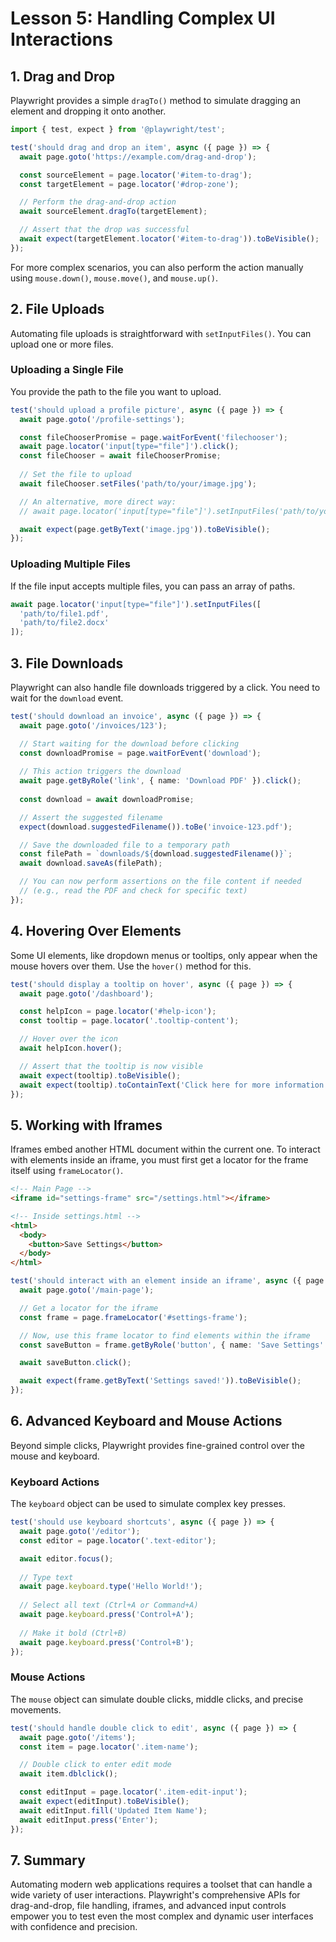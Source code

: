 # Lesson 5: Handling Complex UI Interactions

## 1. Drag and Drop

Playwright provides a simple `dragTo()` method to simulate dragging an element and dropping it onto another.

```typescript
import { test, expect } from '@playwright/test';

test('should drag and drop an item', async ({ page }) => {
  await page.goto('https://example.com/drag-and-drop');

  const sourceElement = page.locator('#item-to-drag');
  const targetElement = page.locator('#drop-zone');

  // Perform the drag-and-drop action
  await sourceElement.dragTo(targetElement);

  // Assert that the drop was successful
  await expect(targetElement.locator('#item-to-drag')).toBeVisible();
});
```
For more complex scenarios, you can also perform the action manually using `mouse.down()`, `mouse.move()`, and `mouse.up()`.

## 2. File Uploads

Automating file uploads is straightforward with `setInputFiles()`. You can upload one or more files.

### Uploading a Single File
You provide the path to the file you want to upload.

```typescript
test('should upload a profile picture', async ({ page }) => {
  await page.goto('/profile-settings');

  const fileChooserPromise = page.waitForEvent('filechooser');
  await page.locator('input[type="file"]').click();
  const fileChooser = await fileChooserPromise;
  
  // Set the file to upload
  await fileChooser.setFiles('path/to/your/image.jpg');

  // An alternative, more direct way:
  // await page.locator('input[type="file"]').setInputFiles('path/to/your/image.jpg');

  await expect(page.getByText('image.jpg')).toBeVisible();
});
```

### Uploading Multiple Files
If the file input accepts multiple files, you can pass an array of paths.

```typescript
await page.locator('input[type="file"]').setInputFiles([
  'path/to/file1.pdf',
  'path/to/file2.docx'
]);
```

## 3. File Downloads

Playwright can also handle file downloads triggered by a click. You need to wait for the `download` event.

```typescript
test('should download an invoice', async ({ page }) => {
  await page.goto('/invoices/123');

  // Start waiting for the download before clicking
  const downloadPromise = page.waitForEvent('download');
  
  // This action triggers the download
  await page.getByRole('link', { name: 'Download PDF' }).click();
  
  const download = await downloadPromise;

  // Assert the suggested filename
  expect(download.suggestedFilename()).toBe('invoice-123.pdf');

  // Save the downloaded file to a temporary path
  const filePath = `downloads/${download.suggestedFilename()}`;
  await download.saveAs(filePath);

  // You can now perform assertions on the file content if needed
  // (e.g., read the PDF and check for specific text)
});
```

## 4. Hovering Over Elements

Some UI elements, like dropdown menus or tooltips, only appear when the mouse hovers over them. Use the `hover()` method for this.

```typescript
test('should display a tooltip on hover', async ({ page }) => {
  await page.goto('/dashboard');

  const helpIcon = page.locator('#help-icon');
  const tooltip = page.locator('.tooltip-content');

  // Hover over the icon
  await helpIcon.hover();

  // Assert that the tooltip is now visible
  await expect(tooltip).toBeVisible();
  await expect(tooltip).toContainText('Click here for more information');
});
```

## 5. Working with Iframes

Iframes embed another HTML document within the current one. To interact with elements inside an iframe, you must first get a locator for the frame itself using `frameLocator()`.

```html
<!-- Main Page -->
<iframe id="settings-frame" src="/settings.html"></iframe>

<!-- Inside settings.html -->
<html>
  <body>
    <button>Save Settings</button>
  </body>
</html>
```

```typescript
test('should interact with an element inside an iframe', async ({ page }) => {
  await page.goto('/main-page');

  // Get a locator for the iframe
  const frame = page.frameLocator('#settings-frame');

  // Now, use this frame locator to find elements within the iframe
  const saveButton = frame.getByRole('button', { name: 'Save Settings' });

  await saveButton.click();

  await expect(frame.getByText('Settings saved!')).toBeVisible();
});
```

## 6. Advanced Keyboard and Mouse Actions

Beyond simple clicks, Playwright provides fine-grained control over the mouse and keyboard.

### Keyboard Actions
The `keyboard` object can be used to simulate complex key presses.

```typescript
test('should use keyboard shortcuts', async ({ page }) => {
  await page.goto('/editor');
  const editor = page.locator('.text-editor');

  await editor.focus();
  
  // Type text
  await page.keyboard.type('Hello World!');
  
  // Select all text (Ctrl+A or Command+A)
  await page.keyboard.press('Control+A');
  
  // Make it bold (Ctrl+B)
  await page.keyboard.press('Control+B');
});
```

### Mouse Actions
The `mouse` object can simulate double clicks, middle clicks, and precise movements.

```typescript
test('should handle double click to edit', async ({ page }) => {
  await page.goto('/items');
  const item = page.locator('.item-name');

  // Double click to enter edit mode
  await item.dblclick();

  const editInput = page.locator('.item-edit-input');
  await expect(editInput).toBeVisible();
  await editInput.fill('Updated Item Name');
  await editInput.press('Enter');
});
```

## 7. Summary

Automating modern web applications requires a toolset that can handle a wide variety of user interactions. Playwright's comprehensive APIs for drag-and-drop, file handling, iframes, and advanced input controls empower you to test even the most complex and dynamic user interfaces with confidence and precision.